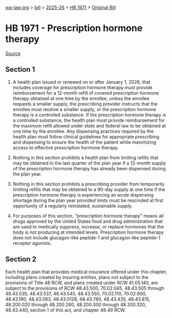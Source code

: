 [wa-law.org](/) > [bill](/bill/) > [2025-26](/bill/2025-26/) > [HB 1971](/bill/2025-26/hb/1971/) > [Original Bill](/bill/2025-26/hb/1971/1/)

# HB 1971 - Prescription hormone therapy

[Source](http://lawfilesext.leg.wa.gov/biennium/2025-26/Pdf/Bills/House%20Bills/1971.pdf)

## Section 1
1. A health plan issued or renewed on or after January 1, 2026, that includes coverage for prescription hormone therapy must provide reimbursement for a 12-month refill of covered prescription hormone therapy obtained at one time by the enrollee, unless the enrollee requests a smaller supply, the prescribing provider instructs that the enrollee must receive a smaller supply, or the prescription hormone therapy is a controlled substance. If the prescription hormone therapy is a controlled substance, the health plan must provide reimbursement for the maximum refill allowed under state and federal law to be obtained at one time by the enrollee. Any dispensing practices required by the health plan must follow clinical guidelines for appropriate prescribing and dispensing to ensure the health of the patient while maximizing access to effective prescription hormone therapy.

2. Nothing in this section prohibits a health plan from limiting refills that may be obtained in the last quarter of the plan year if a 12-month supply of the prescription hormone therapy has already been dispensed during the plan year.

3. Nothing in this section prohibits a prescribing provider from temporarily limiting refills that may be obtained to a 90-day supply at one time if the prescription hormone therapy is experiencing an acute dispensing shortage during the plan year provided limits must be rescinded at first opportunity of a regularly reinstated, sustainable supply.

4. For purposes of this section, "prescription hormone therapy" means all drugs approved by the United States food and drug administration that are used to medically suppress, increase, or replace hormones that the body is not producing at intended levels. Prescription hormone therapy does not include glucagon-like peptide-1 and glucagon-like peptide-1 receptor agonists.

## Section 2
Each health plan that provides medical insurance offered under this chapter, including plans created by insuring entities, plans not subject to the provisions of Title 48 RCW, and plans created under RCW 41.05.140, are subject to the provisions of RCW 48.43.500, 70.02.045, 48.43.505 through 48.43.535, 48.43.537, 48.43.545, 48.43.550, 70.02.110, 70.02.900, 48.43.190, 48.43.083, 48.43.0128, 48.43.780, 48.43.435, 48.43.815, 48.200.020 through 48.200.280, 48.200.300 through 48.200.320, 48.43.440, section 1 of this act, and chapter 48.49 RCW.
